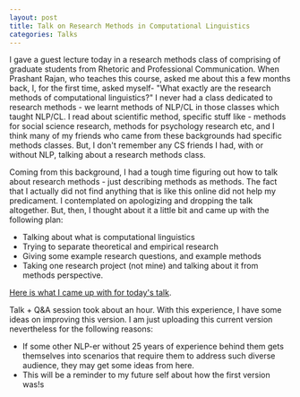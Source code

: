 ```yaml
---
layout: post
title: Talk on Research Methods in Computational Linguistics
categories: Talks
---
```


I gave a guest lecture today in a research methods class of comprising of graduate students from Rhetoric and Professional Communication. When Prashant Rajan, who teaches this course, asked me about this a few months back, I, for the first time, asked myself- "What exactly are the research methods of computational linguistics?" I never had a class dedicated to research methods - we learnt methods of NLP/CL in those classes which taught NLP/CL. I read about scientific method, specific stuff like - methods for social science research, methods for psychology research etc, and I think many of my friends who came from these backgrounds had specific methods classes. But, I don't remember any CS friends I had, with or without NLP, talking about a research methods class. 

Coming from this background, I had a tough time figuring out how to talk about research methods - just describing methods as methods. The fact that I actually did not find anything that is like this online did not help my predicament. I contemplated on apologizing and dropping the talk altogether. But, then, I thought about it a little bit and came up with the following plan:
- Talking about what is computational linguistics
- Trying to separate theoretical and empirical research
- Giving some example research questions, and example methods
- Taking one research project (not mine) and talking about it from methods perspective.

[Here is what I came up with for today's talk](../docs/ResearchMethodsTalk2018.pdf).

Talk + Q&A session took about an hour. With this experience, I have some ideas on improving this version. I am just uploading this current version nevertheless for the following reasons:
- If some other NLP-er without 25 years of experience behind them gets themselves into scenarios that require them to address such diverse audience, they may get some ideas from here.
- This will be a reminder to my future self about how the first version was!s



